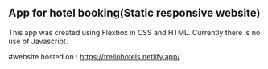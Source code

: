 ## App for hotel booking(Static responsive website)

This app was created using Flexbox in CSS and HTML. Currently there is no use of Javascript.

#website hosted on : https://trellohotels.netlify.app/